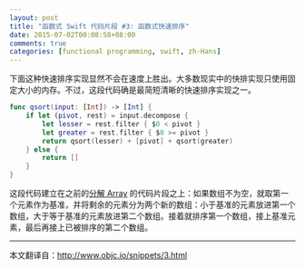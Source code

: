 ```yaml
---
layout: post
title: "函数式 Swift 代码片段 #3: 函数式快速排序"
date: 2015-07-02T00:08:58+08:00
comments: true
categories: [functional programming, swift, zh-Hans]
---
```

下面这种快速排序实现显然不会在速度上胜出。大多数现实中的快排实现只使用固定大小的内存。不过，这段代码确是最简短清晰的快速排序实现之一。

```swift
func qsort(input: [Int]) -> [Int] {
    if let (pivot, rest) = input.decompose {
        let lesser = rest.filter { $0 < pivot }
        let greater = rest.filter { $0 >= pivot }
        return qsort(lesser) + [pivot] + qsort(greater)
    } else {
        return []
    }
}
```

这段代码建立在之前的[分解 Array](http://blog.ztap.net/functional%20programming/swift/zh-hans/2015/06/30/functional-snippet-1-decomposing-arrays-zh-hans.html) 的代码片段之上：如果数组不为空，就取第一个元素作为基准，并将剩余的元素分为两个新的数组：小于基准的元素放进第一个数组，大于等于基准的元素放进第二个数组。接着就排序第一个数组，接上基准元素，最后再接上已被排序的第二个数组。

---
本文翻译自：http://www.objc.io/snippets/3.html
